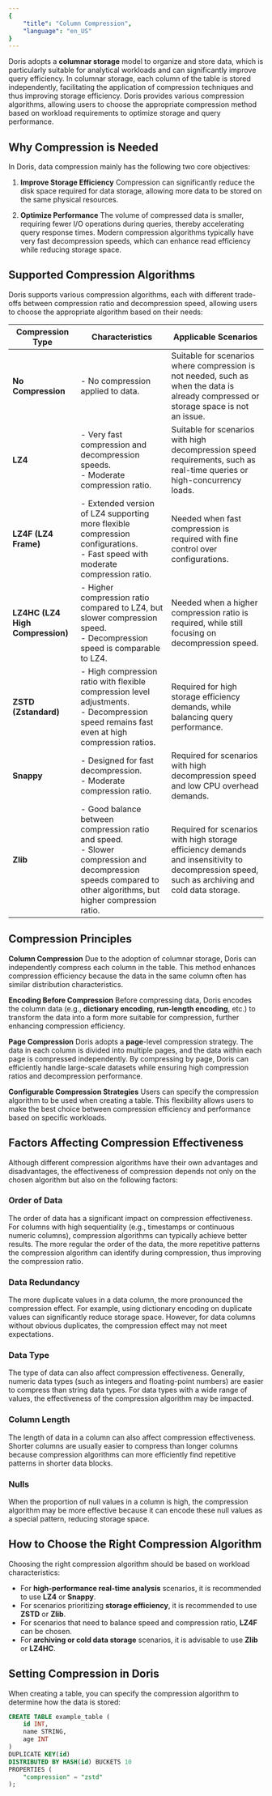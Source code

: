 ```yaml
---
{
    "title": "Column Compression",
    "language": "en_US"
}
---
```


Doris adopts a **columnar storage** model to organize and store data, which is particularly suitable for analytical workloads and can significantly improve query efficiency. In columnar storage, each column of the table is stored independently, facilitating the application of compression techniques and thus improving storage efficiency. Doris provides various compression algorithms, allowing users to choose the appropriate compression method based on workload requirements to optimize storage and query performance.

## Why Compression is Needed

In Doris, data compression mainly has the following two core objectives:

1. **Improve Storage Efficiency**
   Compression can significantly reduce the disk space required for data storage, allowing more data to be stored on the same physical resources.

2. **Optimize Performance**
   The volume of compressed data is smaller, requiring fewer I/O operations during queries, thereby accelerating query response times. Modern compression algorithms typically have very fast decompression speeds, which can enhance read efficiency while reducing storage space.

## Supported Compression Algorithms

Doris supports various compression algorithms, each with different trade-offs between compression ratio and decompression speed, allowing users to choose the appropriate algorithm based on their needs:

| **Compression Type**           | **Characteristics**          | **Applicable Scenarios**                                       |
|---------------------------------|--------------------------------------------|----------------------------------------------|
| **No Compression**             | - No compression applied to data.                                                                                     | Suitable for scenarios where compression is not needed, such as when the data is already compressed or storage space is not an issue. |
| **LZ4**                        | - Very fast compression and decompression speeds. <br /> - Moderate compression ratio.                                 | Suitable for scenarios with high decompression speed requirements, such as real-time queries or high-concurrency loads. |
| **LZ4F (LZ4 Frame)**           | - Extended version of LZ4 supporting more flexible compression configurations. <br /> - Fast speed with moderate compression ratio. | Needed when fast compression is required with fine control over configurations. |
| **LZ4HC (LZ4 High Compression)** | - Higher compression ratio compared to LZ4, but slower compression speed. <br /> - Decompression speed is comparable to LZ4. | Needed when a higher compression ratio is required, while still focusing on decompression speed. |
| **ZSTD (Zstandard)**           | - High compression ratio with flexible compression level adjustments. <br /> - Decompression speed remains fast even at high compression ratios. | Required for high storage efficiency demands, while balancing query performance. |
| **Snappy**                     | - Designed for fast decompression. <br /> - Moderate compression ratio.                                                 | Required for scenarios with high decompression speed and low CPU overhead demands. |
| **Zlib**                       | - Good balance between compression ratio and speed. <br /> - Slower compression and decompression speeds compared to other algorithms, but higher compression ratio. | Required for scenarios with high storage efficiency demands and insensitivity to decompression speed, such as archiving and cold data storage. |


## Compression Principles

**Column Compression**
   Due to the adoption of columnar storage, Doris can independently compress each column in the table. This method enhances compression efficiency because the data in the same column often has similar distribution characteristics.

**Encoding Before Compression**
   Before compressing data, Doris encodes the column data (e.g., **dictionary encoding**, **run-length encoding**, etc.) to transform the data into a form more suitable for compression, further enhancing compression efficiency.

**Page Compression**
   Doris adopts a **page**-level compression strategy. The data in each column is divided into multiple pages, and the data within each page is compressed independently. By compressing by page, Doris can efficiently handle large-scale datasets while ensuring high compression ratios and decompression performance.

**Configurable Compression Strategies**
   Users can specify the compression algorithm to be used when creating a table. This flexibility allows users to make the best choice between compression efficiency and performance based on specific workloads.

## Factors Affecting Compression Effectiveness

Although different compression algorithms have their own advantages and disadvantages, the effectiveness of compression depends not only on the chosen algorithm but also on the following factors:

### Order of Data
   The order of data has a significant impact on compression effectiveness. For columns with high sequentiality (e.g., timestamps or continuous numeric columns), compression algorithms can typically achieve better results. The more regular the order of the data, the more repetitive patterns the compression algorithm can identify during compression, thus improving the compression ratio.

### Data Redundancy
   The more duplicate values in a data column, the more pronounced the compression effect. For example, using dictionary encoding on duplicate values can significantly reduce storage space. However, for data columns without obvious duplicates, the compression effect may not meet expectations.

### Data Type
   The type of data can also affect compression effectiveness. Generally, numeric data types (such as integers and floating-point numbers) are easier to compress than string data types. For data types with a wide range of values, the effectiveness of the compression algorithm may be impacted.

### Column Length
   The length of data in a column can also affect compression effectiveness. Shorter columns are usually easier to compress than longer columns because compression algorithms can more efficiently find repetitive patterns in shorter data blocks.

### Nulls
   When the proportion of null values in a column is high, the compression algorithm may be more effective because it can encode these null values as a special pattern, reducing storage space.

## How to Choose the Right Compression Algorithm

Choosing the right compression algorithm should be based on workload characteristics:

- For **high-performance real-time analysis** scenarios, it is recommended to use **LZ4** or **Snappy**.
- For scenarios prioritizing **storage efficiency**, it is recommended to use **ZSTD** or **Zlib**.
- For scenarios that need to balance speed and compression ratio, **LZ4F** can be chosen.
- For **archiving or cold data storage** scenarios, it is advisable to use **Zlib** or **LZ4HC**.

## Setting Compression in Doris

When creating a table, you can specify the compression algorithm to determine how the data is stored:

```sql
CREATE TABLE example_table (
    id INT,
    name STRING,
    age INT
)
DUPLICATE KEY(id)
DISTRIBUTED BY HASH(id) BUCKETS 10
PROPERTIES (
    "compression" = "zstd"
);
